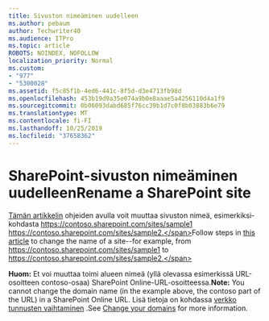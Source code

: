 ```yaml
---
title: Sivuston nimeäminen uudelleen
ms.author: pebaum
author: Techwriter40
ms.audience: ITPro
ms.topic: article
ROBOTS: NOINDEX, NOFOLLOW
localization_priority: Normal
ms.custom:
- "977"
- "5300028"
ms.assetid: f5c85f1b-4ed6-441c-8f5d-d3e4713fb98d
ms.openlocfilehash: 453b19d9a35e074a9b0e8aaae5a4256110d4a1f9
ms.sourcegitcommit: 0b06093dabd685f76cc39b1d7c0f8b03883b6e79
ms.translationtype: MT
ms.contentlocale: fi-FI
ms.lasthandoff: 10/25/2019
ms.locfileid: "37658362"
---
```

# <a name="rename-a-sharepoint-site"></a><span data-ttu-id="3eb32-102">SharePoint-sivuston nimeäminen uudelleen</span><span class="sxs-lookup"><span data-stu-id="3eb32-102">Rename a SharePoint site</span></span>

<span data-ttu-id="3eb32-103">[Tämän artikkelin](https://docs.microsoft.com/sharepoint/change-site-address) ohjeiden avulla voit muuttaa sivuston nimeä, esimerkiksi-kohdasta https://contoso.sharepoint.com/sites/sample1 https://contoso.sharepoint.com/sites/sample2.</span><span class="sxs-lookup"><span data-stu-id="3eb32-103">Follow steps in [this article](https://docs.microsoft.com/sharepoint/change-site-address) to change the name of a site--for example, from https://contoso.sharepoint.com/sites/sample1 to https://contoso.sharepoint.com/sites/sample2.</span></span>

<span data-ttu-id="3eb32-104">**Huom:** Et voi muuttaa toimi alueen nimeä (yllä olevassa esimerkissä URL-osoitteen contoso-osaa) SharePoint Online-URL-osoitteessa.</span><span class="sxs-lookup"><span data-stu-id="3eb32-104">**Note:** You cannot change the domain name (in the example above, the contoso part of the URL) in a SharePoint Online URL.</span></span> <span data-ttu-id="3eb32-105">Lisä tietoja on kohdassa [verkko tunnusten vaihtaminen](https://go.microsoft.com/fwlink/?Linkid=2018696) .</span><span class="sxs-lookup"><span data-stu-id="3eb32-105">See [Change your domains](https://go.microsoft.com/fwlink/?Linkid=2018696) for more information.</span></span>
  